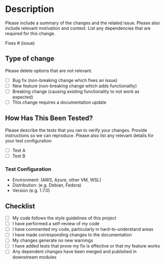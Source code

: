 # Description

Please include a summary of the changes and the related issue. Please also
include relevant motivation and context. List any dependencies that are required
for this change.

Fixes # (issue)

## Type of change

Please delete options that are not relevant.

- [ ] Bug fix (non-breaking change which fixes an issue)
- [ ] New feature (non-breaking change which adds functionality)
- [ ] Breaking change (causing existing functionality to not work as expected)
- [ ] This change requires a documentation update

## How Has This Been Tested?

Please describe the tests that you ran to verify your changes. Provide
instructions so we can reproduce. Please also list any relevant details for your
test configuration

- [ ] Test A
- [ ] Test B

### Test Configuration

- Environment: (AWS, Azure, other VM, WSL)
- Distribution: (e.g. Debian, Fedora)
- Version (e.g. 1.7.0)

## Checklist

- [ ] My code follows the style guidelines of this project
- [ ] I have performed a self-review of my code
- [ ] I have commented my code, particularly in hard-to-understand areas
- [ ] I have made corresponding changes to the documentation
- [ ] My changes generate no new warnings
- [ ] I have added tests that prove my fix is effective or that my feature works
- [ ] Any dependent changes have been merged and published in downstream modules
